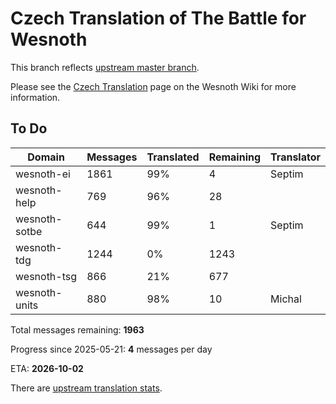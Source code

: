 # Czech Translation of The Battle for Wesnoth

This branch reflects [upstream master branch](https://github.com/wesnoth/wesnoth/tree/master).

Please see the [Czech Translation](https://wiki.wesnoth.org/CzechTranslation) page on the Wesnoth Wiki for more information.

## To Do

Domain | Messages | Translated | Remaining | Translator
------ | -------- | ---------- | --------- | ----------
wesnoth-ei | 1861 | 99% | 4 | Septim
wesnoth-help | 769 | 96% | 28 |
wesnoth-sotbe | 644 | 99% | 1 | Septim
wesnoth-tdg | 1244 | 0% | 1243 |
wesnoth-tsg | 866 | 21% | 677 |
wesnoth-units | 880 | 98% | 10 | Michal

Total messages remaining: **1963**

Progress since 2025-05-21: **4** messages per day

ETA: **2026-10-02**

There are [upstream translation stats](https://www.wesnoth.org/gettext/?view=langs&version=master&lang=cs).
